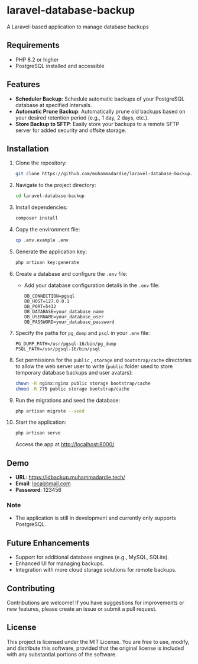 # laravel-database-backup

A Laravel-based application to manage database backups

## Requirements

- PHP 8.2 or higher
- PostgreSQL installed and accessible

## Features

- **Scheduler Backup**: Schedule automatic backups of your PostgreSQL database at specified intervals.
- **Automatic Prune Backup**: Automatically prune old backups based on your desired retention period (e.g., 1 day, 2 days, etc.).
- **Store Backup to SFTP**: Easily store your backups to a remote SFTP server for added security and offsite storage.


## Installation

1. Clone the repository:

    ```bash
    git clone https://github.com/muhammadardie/laravel-database-backup.git
    ```

2. Navigate to the project directory:

    ```bash
    cd laravel-database-backup
    ```

3. Install dependencies:

    ```bash
    composer install
    ```

4. Copy the environment file:

    ```bash
    cp .env.example .env
    ```

5. Generate the application key:

    ```bash
    php artisan key:generate
    ```

6. Create a database and configure the `.env` file:

   - Add your database configuration details in the `.env` file:

     ```env
     DB_CONNECTION=pgsql
     DB_HOST=127.0.0.1
     DB_PORT=5432
     DB_DATABASE=your_database_name
     DB_USERNAME=your_database_user
     DB_PASSWORD=your_database_password
     ```

7. Specify the paths for `pg_dump` and `psql` in your `.env` file:

    ```env
    PG_DUMP_PATH=/usr/pgsql-16/bin/pg_dump
    PSQL_PATH=/usr/pgsql-16/bin/psql
    ```

8. Set permissions for the `public` , `storage` and `bootstrap/cache` directories to allow the web server user to write (`public` folder used to store temporary database backups and user avatars):

    ```bash
    chown -R nginx:nginx public storage bootstrap/cache
    chmod -R 775 public storage bootstrap/cache
    ```

9. Run the migrations and seed the database:

    ```bash
    php artisan migrate --seed
    ```
    
10. Start the application:

    ```bash
    php artisan serve
    ```

    Access the app at [http://localhost:8000/](http://localhost:8000/).

## Demo
- **URL**: https://ldbackup.muhammadardie.tech/
- **Email**: local@mail.com
- **Password**: 123456

### Note

- The application is still in development and currently only supports PostgreSQL.

## Future Enhancements

- Support for additional database engines (e.g., MySQL, SQLite).
- Enhanced UI for managing backups.
- Integration with more cloud storage solutions for remote backups.

## Contributing

Contributions are welcome! If you have suggestions for improvements or new features, please create an issue or submit a pull request.


## License 
This project is licensed under the MIT License. You are free to use, modify, and distribute this software, provided that the original license is included with any substantial portions of the software.
